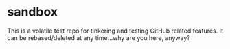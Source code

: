 # sandbox
This is a volatile test repo for tinkering and testing GitHub related features. It can be rebased/deleted at any time...why are you here, anyway?


